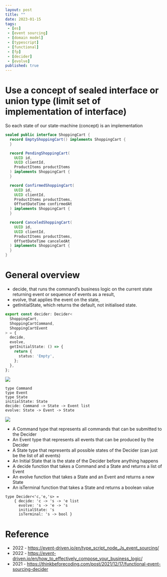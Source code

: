 ```yaml
---
layout: post
title: ""
date: 2023-01-15
tags:
 - [es]
 - [event sourcing]
 - [domain model]
 - [typescript]
 - [functional]
 - [fp]
 - [decider]
 - [evolve]
published: true
---
```


# Use a concept of sealed interface or union type (limit set of implementation of interface)
So each state of our state-machine (concept) is an implementation 
```java
sealed public interface ShoppingCart {
  record EmptyShoppingCart() implements ShoppingCart {
  }

  record PendingShoppingCart(
    UUID id,
    UUID clientId,
    ProductItems productItems
  ) implements ShoppingCart {
  }

  record ConfirmedShoppingCart(
    UUID id,
    UUID clientId,
    ProductItems productItems,
    OffsetDateTime confirmedAt
  ) implements ShoppingCart {
  }

  record CanceledShoppingCart(
    UUID id,
    UUID clientId,
    ProductItems productItems,
    OffsetDateTime canceledAt
  ) implements ShoppingCart {
  }
}
```
# General overview 
- decide, that runs the command’s business logic on the current state returning event or sequence of events as a result,
- evolve, that applies the event on the state,
- getInitialState, which returns the default, not initialised state.

```ts
export const decider: Decider<
  ShoppingCart,
  ShoppingCartCommand,
  ShoppingCartEvent
> = {
  decide,
  evolve,
  getInitialState: () => {
    return {
      status: 'Empty',
    };
  },
};
```
![](https://thinkbeforecoding.com/public/FreshPaint-21-2014.01.04-10.55.10.png)

```f#
type Command
type Event
type State
initialState: State
decide: Command -> State -> Event list
evolve: State -> Event -> State
```

![](https://thinkbeforecoding.com/public/functional-event-sourcing-decider/diagram-8.svg)


- A Command type that represents all commands that can be submitted to the Decider
- An Event type that represents all events that can be produced by the Decider
- A State type that represents all possible states of the Decider (can just be the list of all events)
- An Initial State that is the state of the Decider before anything happens
- A decide function that takes a Command and a State and returns a list of Event
- An evolve function that takes a State and an Event and returns a new State
- An isTerminal function that takes a State and returns a boolean value

```f#
type Decider<'c,'e,'s> =
    { decide: 'c -> 's -> 'e list
      evolve: 's -> 'e -> 's
      initialState: 's
      isTerminal: 's -> bool }
```


# Reference 
- 2022 - https://event-driven.io/en/type_script_node_Js_event_sourcing/
- 2022 - https://event-driven.io/en/how_to_effectively_compose_your_business_logic/
- 2021 - https://thinkbeforecoding.com/post/2021/12/17/functional-event-sourcing-decider